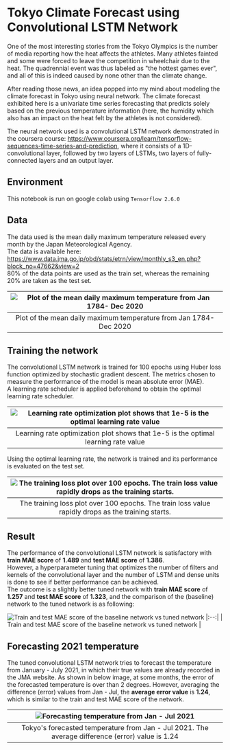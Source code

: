 # Tokyo Climate Forecast using Convolutional LSTM Network

One of the most interesting stories from the Tokyo Olympics is the number of media reporting how the heat affects the athletes. 
Many athletes fainted and some were forced to leave the competition in wheelchair due to the heat.
The quadrennial event was thus labeled as "the hottest games ever", and all of this is indeed caused by none other than the climate change.

After reading those news, an idea popped into my mind about modeling the climate forecast in Tokyo using neural network. 
The climate forecast exhibited here is a univariate time series forecasting that predicts solely based on the previous temperature information
(here, the humidity which also has an impact on the heat felt by the athletes is not considered).  

The neural network used is a convolutional LSTM network demonstrated in the coursera course: https://www.coursera.org/learn/tensorflow-sequences-time-series-and-prediction, 
where it consists of a 1D-convolutional layer, followed by two layers of LSTMs, two layers of fully-connected layers and an output layer.

## Environment  
This notebook is run on google colab using ``Tensorflow 2.6.0``  

## Data  
The data used is the mean daily maximum temperature released every month by the Japan Meteorological Agency.  
The data is available here: https://www.data.jma.go.jp/obd/stats/etrn/view/monthly_s3_en.php?block_no=47662&view=2  
80% of the data points are used as the train set, whereas the remaining 20% are taken as the test set.

| ![Plot of the mean daily maximum temperature from Jan 1784- Dec 2020](https://github.com/RobyKoeswojo/Personal-Projects/blob/main/Climate%20Forecast%20using%20Convolutional%20LSTM%20Network/notebookimage/TimeSeriesPlot.png?raw=true) |
|:--:| 
| Plot of the mean daily maximum temperature from Jan 1784- Dec 2020 |

## Training the network  
The convolutional LSTM network is trained for 100 epochs using Huber loss function optimized by stochastic gradient descent. 
The metrics chosen to measure the performance of the model is mean absolute error (MAE).  
A learning rate scheduler is applied beforehand to obtain the optimal learning rate scheduler.  

| ![Learning rate optimization plot shows that 1e-5 is the optimal learning rate value](https://github.com/RobyKoeswojo/Personal-Projects/blob/main/Climate%20Forecast%20using%20Convolutional%20LSTM%20Network/notebookimage/BestLR.png?raw=true) |
|:--:| 
| Learning rate optimization plot shows that 1e-5 is the optimal learning rate value |

Using the optimal learning rate, the network is trained and its performance is evaluated on the test set.  

| ![The training loss plot over 100 epochs. The train loss value rapidly drops as the training starts.](https://github.com/RobyKoeswojo/Personal-Projects/blob/main/Climate%20Forecast%20using%20Convolutional%20LSTM%20Network/notebookimage/LossPlot_baseline.png?raw=true) |
|:--:| 
| The training loss plot over 100 epochs. The train loss value rapidly drops as the training starts. |

## Result
The performance of the convolutional LSTM network is satisfactory with **train MAE score** of **1.489** and **test MAE score** of **1.386**.  
However, a hyperparameter tuning that optimizes the number of filters and kernels of the convolutional layer and the number of LSTM and dense units 
is done to see if better performance can be achieved.  
The outcome is a slightly better tuned network with **train MAE score** of **1.257** and **test MAE score** of **1.323**, and the comparison of the (baseline) network to the tuned network is as following: 

![Train and test MAE score of the baseline network vs tuned network](https://github.com/RobyKoeswojo/Personal-Projects/blob/main/Climate%20Forecast%20using%20Convolutional%20LSTM%20Network/notebookimage/trainTestScore.JPG?raw=true)
|:--:| 
| Train and test MAE score of the baseline network vs tuned network |

## Forecasting 2021 temperature  
The tuned convolutional LSTM network tries to forecast the temperature from January - July 2021, in which their true values are already recorded in the JMA website.
As shown in below image, at some months, the error of the forecasted temperature is over than 2 degrees. However, averaging the difference (error) values from Jan - Jul,
the **average error value** is **1.24**, which is similar to the train and test MAE score of the network.

| ![Forecasting temperature from Jan - Jul 2021](https://github.com/RobyKoeswojo/Personal-Projects/blob/main/Climate%20Forecast%20using%20Convolutional%20LSTM%20Network/notebookimage/forecast2021.JPG?raw=true) |
|:--:| 
| Tokyo's forecasted temperature from Jan - Jul 2021. The average difference (error) value is 1.24 |
